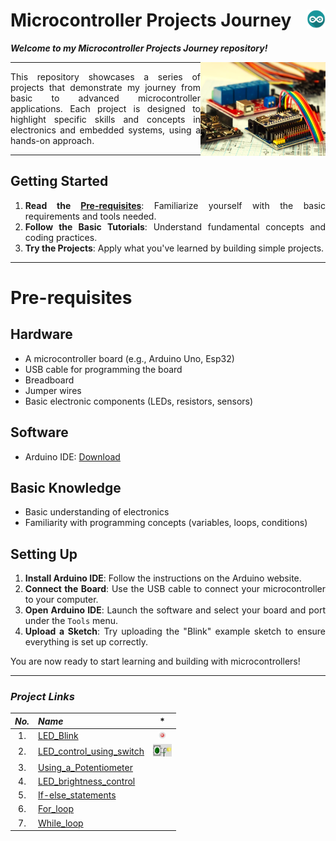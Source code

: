 # Microcontroller Projects Journey     <img align="right" width="30" height="30" src="./Docs/Content_Images/arduino-icon.jpg">

***Welcome to my Microcontroller Projects Journey repository!***

<img align = "right" width="200" height="150" src="./Docs/Content_Images/Cover.jpg">

----

<div align="justify"> 
  
This repository showcases a series of projects that 
demonstrate my journey from basic to advanced microcontroller applications. 
Each project is designed to highlight specific skills and concepts in 
electronics and embedded systems, using a hands-on approach. 

</div>

----

<div align="justify"> 

## Getting Started

1. **Read the [Pre-requisites](#Pre-requisites)**: Familiarize yourself with the basic requirements and tools needed.
2. **Follow the Basic Tutorials**: Understand fundamental concepts and coding practices.
3. **Try the Projects**: Apply what you've learned by building simple projects.

----

# Pre-requisites

## Hardware

- A microcontroller board (e.g., Arduino Uno, Esp32)
- USB cable for programming the board
- Breadboard
- Jumper wires
- Basic electronic components (LEDs, resistors, sensors)

## Software

- Arduino IDE: [Download](https://www.arduino.cc/en/software)

## Basic Knowledge

- Basic understanding of electronics
- Familiarity with programming concepts (variables, loops, conditions)

## Setting Up

1. **Install Arduino IDE**: Follow the instructions on the Arduino website.
2. **Connect the Board**: Use the USB cable to connect your microcontroller to your computer.
3. **Open Arduino IDE**: Launch the software and select your board and port under the `Tools` menu.
4. **Upload a Sketch**: Try uploading the "Blink" example sketch to ensure everything is set up correctly.

You are now ready to start learning and building with microcontrollers!

</div>

----

### ***Project Links***

|***No.***|***Name***|*|
|:---:|:----|:---:|
|1. |[LED_Blink](./Basic/LED_Blink/LED_Blink.md)|<img width="12" height="12" src="./Docs/Content_Images/led_blink.gif">|
|2. |[LED_control_using_switch](./Basic/LED_control_using_switch/LED_control_using_switch.md)|<img width="30" height="20" src="./Docs/Content_Images/push_button.gif">|
|3. |[Using_a_Potentiometer](./Basic/Using_a_Potentiometer/Using_a_Potentiometer.md)||
|4. |[LED_brightness_control](./Basic/LED_brightness_control/LED_brightness_control.md)||
|5. |[If-else_statements](./Intermediate/If-else_statements/If-else_statements.md)||
|6. |[For_loop](./Intermediate/For_loop/For_loop.md)||
|7. |[While_loop](./Intermediate/While_loop/While_loop.md)||
